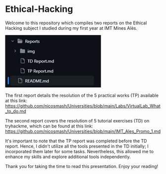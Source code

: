 # Ethical-Hacking

Welcome to this repository which compiles two reports on the Ethical Hacking subject I studied during my first year at IMT Mines Alès.

![Alt text](Reports/img/README/image.png)

The first report details the resolution of the 5 practical works (TP) available at this link: https://github.com/nicosmash/Universities/blob/main/Labs/VirtualLab_What_to_do.md

The second report covers the resolution of 5 tutorial exercises (TD) on tryhackme, which can be found at this link: https://github.com/nicosmash/Universities/blob/main/IMT_Ales_Promo_1.md

It's important to note that the TP report was completed before the TD report. Hence, I didn't utilize all the tools presented in the TD initially; I incorporated them later for some tasks. Nevertheless, this allowed me to enhance my skills and explore additional tools independently.

Thank you for taking the time to read this presentation. Enjoy your reading!
